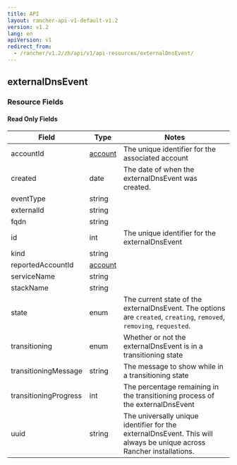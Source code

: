 ```yaml
---
title: API
layout: rancher-api-v1-default-v1.2
version: v1.2
lang: en
apiVersion: v1
redirect_from:
  - /rancher/v1.2/zh/api/v1/api-resources/externalDnsEvent/
---
```


## externalDnsEvent



### Resource Fields


#### Read Only Fields

Field | Type   | Notes
---|---|---
accountId | [account]({{site.baseurl}}/rancher/{{page.version}}/{{page.lang}}/api/{{page.apiVersion}}/api-resources/account/)  | The unique identifier for the associated account
created | date  | The date of when the externalDnsEvent was created.
eventType | string  | 
externalId | string  | 
fqdn | string  | 
id | int  | The unique identifier for the externalDnsEvent
kind | string  | 
reportedAccountId | [account]({{site.baseurl}}/rancher/{{page.version}}/{{page.lang}}/api/{{page.apiVersion}}/api-resources/account/)  | 
serviceName | string  | 
stackName | string  | 
state | enum  | The current state of the externalDnsEvent. The options are `created`, `creating`, `removed`, `removing`, `requested`.
transitioning | enum  | Whether or not the externalDnsEvent is in a transitioning state
transitioningMessage | string  | The message to show while in a transitioning state
transitioningProgress | int  | The percentage remaining in the transitioning process of the externalDnsEvent
uuid | string  | The universally unique identifier for the externalDnsEvent. This will always be unique across Rancher installations.


<br>
